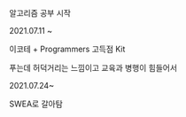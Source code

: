 알고리즘 공부 시작

2021.07.11 ~

이코테 + Programmers 고득점 Kit

푸는데 허덕거리는 느낌이고 교육과 병행이 힘들어서 

2021.07.24~

SWEA로 갈아탐